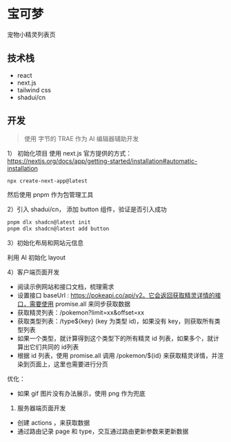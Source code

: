 # 宝可梦

宠物小精灵列表页

## 技术栈
- react
- next.js
- tailwind css
- shadui/cn

## 开发

> 使用 字节的 TRAE 作为 AI 编辑器辅助开发

1） 初始化项目
使用 next.js 官方提供的方式：https://nextjs.org/docs/app/getting-started/installation#automatic-installation
```bash
npx create-next-app@latest
```
然后使用 pnpm 作为包管理工具

2）引入 shadui/cn， 添加 button 组件，验证是否引入成功

```bash
pnpm dlx shadcn@latest init
pnpm dlx shadcn@latest add button
```

3）初始化布局和网站元信息

利用 AI 初始化 layout 

4）客户端页面开发
- 阅读示例网站和接口文档，梳理需求
- 设置接口 baseUrl : https://pokeapi.co/api/v2。它会返回获取精灵详情的接口，需要使用 promise.all 来同步获取数据
- 获取精灵列表：/pokemon?limit=xx&offset=xx
- 获取类型列表：/type${key} (key 为类型 id)，如果没有 key，则获取所有类型列表
- 如果一个类型，就计算得到这个类型下的所有精灵 id 列表，如果多个，就计算出它们共同的 id列表
- 根据 id 列表，使用 promise.all 调用 /pokemon/${id} 来获取精灵详情，并渲染到页面上，这里也需要进行分页

优化：
- 如果 gif 图片没有办法展示，使用 png 作为兜底

1) 服务器端页面开发
- 创建 actions ，来获取数据
- 通过路由记录 page 和 type，交互通过路由更新参数来更新数据
